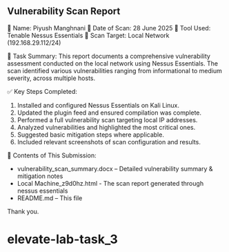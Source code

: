  Vulnerability Scan Report
------------------------------------------------------

👤 Name: Piyush Manghnani
📅 Date of Scan: 28 June 2025
🧪 Tool Used: Tenable Nessus Essentials
📍 Scan Target: Local Network (192.168.29.112/24)

📌 Task Summary:
This report documents a comprehensive vulnerability assessment conducted on the local network using Nessus Essentials. The scan identified various vulnerabilities ranging from informational to medium severity, across multiple hosts.

✅ Key Steps Completed:
1. Installed and configured Nessus Essentials on Kali Linux.
2. Updated the plugin feed and ensured compilation was complete.
3. Performed a full vulnerability scan targeting local IP addresses.
4. Analyzed vulnerabilities and highlighted the most critical ones.
5. Suggested basic mitigation steps where applicable.
6. Included relevant screenshots of scan configuration and results.

📂 Contents of This Submission:
- vulnerability_scan_summary.docx – Detailed vulnerability summary & mitigation notes
- Local Machine_z9d0hz.html - The scan report generated through nessus essentials
- README.md – This file


Thank you.

# elevate-lab-task_3
